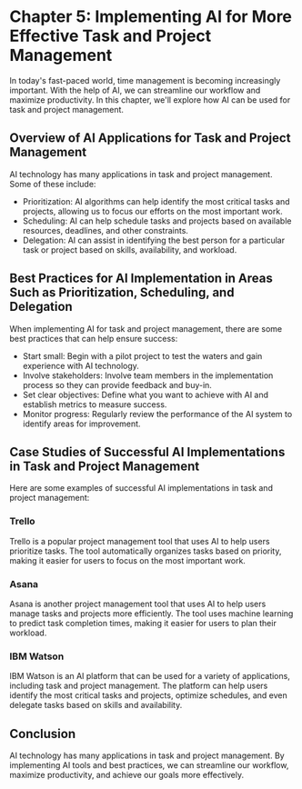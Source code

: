 Chapter 5: Implementing AI for More Effective Task and Project Management
=========================================================================

In today's fast-paced world, time management is becoming increasingly important. With the help of AI, we can streamline our workflow and maximize productivity. In this chapter, we'll explore how AI can be used for task and project management.

Overview of AI Applications for Task and Project Management
-----------------------------------------------------------

AI technology has many applications in task and project management. Some of these include:

* Prioritization: AI algorithms can help identify the most critical tasks and projects, allowing us to focus our efforts on the most important work.
* Scheduling: AI can help schedule tasks and projects based on available resources, deadlines, and other constraints.
* Delegation: AI can assist in identifying the best person for a particular task or project based on skills, availability, and workload.

Best Practices for AI Implementation in Areas Such as Prioritization, Scheduling, and Delegation
------------------------------------------------------------------------------------------------

When implementing AI for task and project management, there are some best practices that can help ensure success:

* Start small: Begin with a pilot project to test the waters and gain experience with AI technology.
* Involve stakeholders: Involve team members in the implementation process so they can provide feedback and buy-in.
* Set clear objectives: Define what you want to achieve with AI and establish metrics to measure success.
* Monitor progress: Regularly review the performance of the AI system to identify areas for improvement.

Case Studies of Successful AI Implementations in Task and Project Management
----------------------------------------------------------------------------

Here are some examples of successful AI implementations in task and project management:

### Trello

Trello is a popular project management tool that uses AI to help users prioritize tasks. The tool automatically organizes tasks based on priority, making it easier for users to focus on the most important work.

### Asana

Asana is another project management tool that uses AI to help users manage tasks and projects more efficiently. The tool uses machine learning to predict task completion times, making it easier for users to plan their workload.

### IBM Watson

IBM Watson is an AI platform that can be used for a variety of applications, including task and project management. The platform can help users identify the most critical tasks and projects, optimize schedules, and even delegate tasks based on skills and availability.

Conclusion
----------

AI technology has many applications in task and project management. By implementing AI tools and best practices, we can streamline our workflow, maximize productivity, and achieve our goals more effectively.
